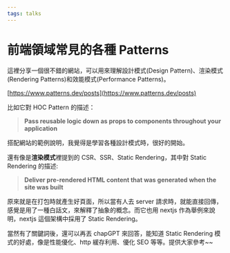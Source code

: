 ```yaml
---
tags: talks
---
```


<div class='articleWrapper'>

# 前端領域常見的各種 Patterns

這裡分享一個很不錯的網站，可以用來理解設計模式(Design Pattern)、渲染模式(Rendering Patterns)和效能模式(Performance Patterns)。

[https://www.patterns.dev/posts](https://www.patterns.dev/posts)

比如它對 HOC Pattern 的描述：

> **Pass reusable logic down as props to components throughout your application**

搭配網站的範例說明，我覺得是學習各種設計模式時，很好的開始。

還有像是**渲染模式**裡提到的 CSR、SSR、Static Rendering，其中對 Static Rendering 的描述:

> **Deliver pre-rendered HTML content that was generated when the site was built**

原來就是在打包時就產生好頁面，所以當有人去 server 請求時，就能直接回傳，感覺是用了一種白話文，來解釋了抽象的概念。而它也用 nextjs 作為舉例來說明，nextjs 這個架構中採用了 Static Rendering。

當然有了關鍵詞後，還可以再丟 chapGPT 來回答，能知道 Static Rendering 模式的好處，像是性能優化、http 緩存利用、優化 SEO 等等。提供大家參考~~

</div>
